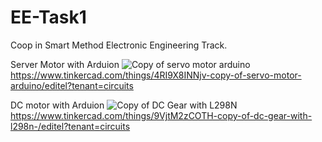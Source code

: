 # EE-Task1
Coop in Smart Method Electronic Engineering Track.

Server Motor with Arduion
![Copy of servo motor arduino](https://github.com/malhashim-hub/EE-Task1/assets/119134365/5fc0b81a-e59d-473e-868c-6db4e7c41f4c)
https://www.tinkercad.com/things/4RI9X8INNjv-copy-of-servo-motor-arduino/editel?tenant=circuits

DC motor with Arduion
![Copy of DC Gear with L298N ](https://github.com/malhashim-hub/EE-Task1/assets/119134365/d1a5891e-6f7c-416c-a20f-8d5529a22b58)
https://www.tinkercad.com/things/9VjtM2zCOTH-copy-of-dc-gear-with-l298n-/editel?tenant=circuits
